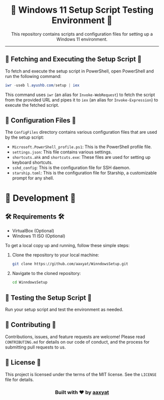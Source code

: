 <div align="center">

# 🚀 Windows 11 Setup Script Testing Environment 🚀

This repository contains scripts and configuration files for setting up a Windows 11 environment.

</div>

---

## 📡 Fetching and Executing the Setup Script 📡

To fetch and execute the setup script in PowerShell, open PowerShell and run the following command:

```powershell
iwr -useb l.ayushb.com/setup | iex
```

This command uses `iwr` (an alias for `Invoke-WebRequest`) to fetch the script from the provided URL and pipes it to `iex` (an alias for `Invoke-Expression`) to execute the fetched script.

## 📂 Configuration Files 📂

The `ConfigFiles` directory contains various configuration files that are used by the setup script:

- `Microsoft.PowerShell_profile.ps1`: This is the PowerShell profile file.
- `settings.json`: This file contains various settings.
- `shortcuts.ahk` and `shortcuts.exe`: These files are used for setting up keyboard shortcuts.
- `sshd_config`: This is the configuration file for SSH daemon.
- `starship.toml`: This is the configuration file for Starship, a customizable prompt for any shell.

# 🎯 Development 🎯

## 🛠️ Requirements 🛠️

- VirtualBox (Optional)
- Windows 11 ISO (Optional)

To get a local copy up and running, follow these simple steps:

1. Clone the repository to your local machine:

   ```sh
   git clone https://github.com/aaxyat/WinndowsSetup.git
   ```

2. Navigate to the cloned repository:

   ```sh
   cd WinndowsSetup
   ```

## 🧪 Testing the Setup Script 🧪

Run your setup script and test the environment as needed.

## 🤝 Contributing 🤝

Contributions, issues, and feature requests are welcome! Please read `CONTRIBUTING.md` for details on our code of conduct, and the process for submitting pull requests to us.

## 📝 License 📝

This project is licensed under the terms of the MIT license. See the `LICENSE` file for details.

<div align="center">

### Built with ❤️ by [aaxyat](https://github.com/aaxyat)

</div>
